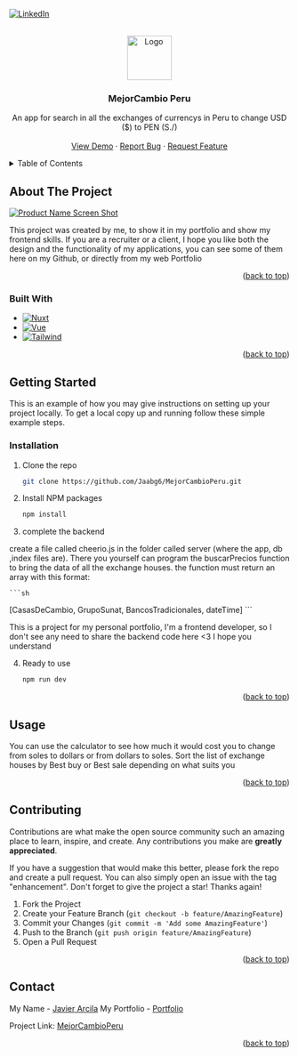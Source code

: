 <div id="top"></div>

[![LinkedIn][linkedin-shield]][linkedin-url]



<!-- PROJECT LOGO -->
<br />
<div align="center">
  <a href="https://mejorcambio-peru.herokuapp.com/">
    <img src="https://i.imgur.com/8kvFHyg.png" alt="Logo" width="80" height="80">
  </a>

  <h3 align="center">MejorCambio Peru</h3>

  <p align="center">
    An app for search in all the exchanges of currencys in Peru to change USD ($) to PEN (S./)
    <br />
    <br />
    <a href="https://mejorcambio-peru.herokuapp.com/">View Demo</a>
    ·
    <a href="https://github.com/Jaabg6/MejorCambioPeru/issues">Report Bug</a>
    ·
    <a href="https://github.com/Jaabg6/MejorCambioPeru/issues">Request Feature</a>
  </p>
</div>



<!-- TABLE OF CONTENTS -->
<details>
  <summary>Table of Contents</summary>
  <ol>
    <li>
      <a href="#about-the-project">About The Project</a>
      <ul>
        <li><a href="#built-with">Built With</a></li>
      </ul>
    </li>
    <li>
      <a href="#getting-started">Getting Started</a>
      <ul>
        <li><a href="#installation">Installation</a></li>
      </ul>
    </li>
    <li><a href="#usage">Usage</a></li>
    <li><a href="#contributing">Contributing</a></li>
    <li><a href="#contact">Contact</a></li>
  </ol>
</details>



<!-- ABOUT THE PROJECT -->
## About The Project

[![Product Name Screen Shot][product-screenshot]](https://mejorcambio-peru.herokuapp.com/)

This project was created by me, to show it in my portfolio and show my frontend skills. If you are a recruiter or a client, I hope you like both the design and the functionality of my applications, you can see some of them here on my Github, or directly from my web Portfolio

<p align="right">(<a href="#top">back to top</a>)</p>



### Built With



* [![Nuxt][Nuxt.js]][Nuxt-url]
* [![Vue][Vue.js]][Vue-url]
* [![Tailwind][Tailwindcss]][Tailwindcss-url]

<p align="right">(<a href="#top">back to top</a>)</p>



<!-- GETTING STARTED -->
## Getting Started

This is an example of how you may give instructions on setting up your project locally.
To get a local copy up and running follow these simple example steps.

### Installation

1. Clone the repo
   ```sh
   git clone https://github.com/Jaabg6/MejorCambioPeru.git
   ```
2. Install NPM packages
   ```sh
   npm install
   ```
3. complete the backend

create a file called cheerio.js in the folder called server (where the app, db ,index files are). There you yourself can program the buscarPrecios function to bring the data of all the exchange houses. the function must return an array with this format:

    ```sh
[CasasDeCambio, GrupoSunat, BancosTradicionales, dateTime]
    ```

This is a project for my personal portfolio, I'm a frontend developer, so I don't see any need to share the backend code here <3 I hope you understand

4. Ready to use
   ```sh
   npm run dev
   ```

<p align="right">(<a href="#top">back to top</a>)</p>



<!-- USAGE EXAMPLES -->
## Usage

You can use the calculator to see how much it would cost you to change from soles to dollars or from dollars to soles. Sort the list of exchange houses by Best buy or Best sale depending on what suits you



<p align="right">(<a href="#top">back to top</a>)</p>




<!-- CONTRIBUTING -->
## Contributing

Contributions are what make the open source community such an amazing place to learn, inspire, and create. Any contributions you make are **greatly appreciated**.

If you have a suggestion that would make this better, please fork the repo and create a pull request. You can also simply open an issue with the tag "enhancement".
Don't forget to give the project a star! Thanks again!

1. Fork the Project
2. Create your Feature Branch (`git checkout -b feature/AmazingFeature`)
3. Commit your Changes (`git commit -m 'Add some AmazingFeature'`)
4. Push to the Branch (`git push origin feature/AmazingFeature`)
5. Open a Pull Request

<p align="right">(<a href="#top">back to top</a>)</p>


<!-- CONTACT -->
## Contact

My Name - [Javier Arcila](https://www.linkedin.com/in/javier-arcila-243221237/)
My Portfolio - [Portfolio](https://javierarcilab.web.app/)

Project Link: [MejorCambioPeru](https://github.com/Jaabg6/MejorCambioPeru)

<p align="right">(<a href="#top">back to top</a>)</p>





<!-- MARKDOWN LINKS & IMAGES -->
<!-- https://www.markdownguide.org/basic-syntax/#reference-style-links -->
[contributors-shield]: https://img.shields.io/github/contributors/othneildrew/Best-README-Template.svg?style=for-the-badge
[contributors-url]: https://mejorcambio-peru.herokuapp.com//graphs/contributors
[forks-shield]: https://img.shields.io/github/forks/othneildrew/Best-README-Template.svg?style=for-the-badge
[forks-url]: https://mejorcambio-peru.herokuapp.com//network/members
[stars-shield]: https://img.shields.io/github/stars/othneildrew/Best-README-Template.svg?style=for-the-badge
[stars-url]: https://mejorcambio-peru.herokuapp.com//stargazers
[issues-shield]: https://img.shields.io/github/issues/othneildrew/Best-README-Template.svg?style=for-the-badge
[issues-url]: https://mejorcambio-peru.herokuapp.com//issues
[license-shield]: https://img.shields.io/github/license/othneildrew/Best-README-Template.svg?style=for-the-badge
[license-url]: https://mejorcambio-peru.herokuapp.com//blob/master/LICENSE.txt
[linkedin-shield]: https://img.shields.io/badge/-LinkedIn-black.svg?style=for-the-badge&logo=linkedin&colorB=555
[linkedin-url]: https://linkedin.com/in/othneildrew
[product-screenshot]: https://i.imgur.com/eWj6Hrs.png
[Nuxt.js]: https://img.shields.io/badge/nuxt.js-000000?style=for-the-badge&logo=nuxtdotjs&logoColor=white
[Nuxt-url]: https://nuxtjs.org/
[React.js]: https://img.shields.io/badge/React-20232A?style=for-the-badge&logo=react&logoColor=61DAFB
[React-url]: https://reactjs.org/
[Vue.js]: https://img.shields.io/badge/Vue.js-35495E?style=for-the-badge&logo=vuedotjs&logoColor=4FC08D
[Vue-url]: https://vuejs.org/
[Angular.io]: https://img.shields.io/badge/Angular-DD0031?style=for-the-badge&logo=angular&logoColor=white
[Angular-url]: https://angular.io/
[Svelte.dev]: https://img.shields.io/badge/Svelte-4A4A55?style=for-the-badge&logo=svelte&logoColor=FF3E00
[Svelte-url]: https://svelte.dev/
[Laravel.com]: https://img.shields.io/badge/Laravel-FF2D20?style=for-the-badge&logo=laravel&logoColor=white
[Laravel-url]: https://laravel.com
[Node.js]: https://img.shields.io/badge/Node.js-43853D?style=for-the-badge&logo=node.js&logoColor=white
[Node-url]: https://nodejs.org/es/
[Tailwindcss-url]: https://tailwindcss.com/
[Tailwindcss]: https://img.shields.io/badge/-Tailwind-blue?style=for-the-badge&logo=jquery&logoColor=white
[JQuery.com]: https://img.shields.io/badge/jQuery-0769AD?style=for-the-badge&logo=jquery&logoColor=white
[JQuery-url]: https://jquery.com 
